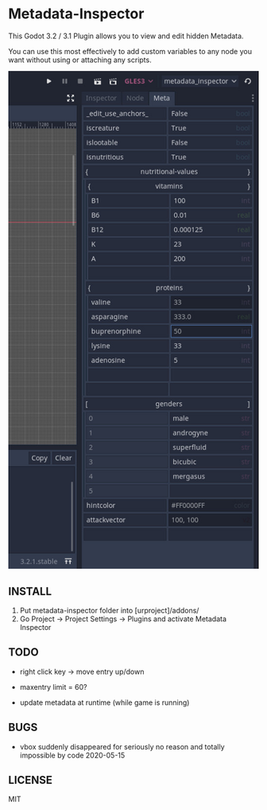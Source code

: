 Metadata-Inspector
==================

This Godot 3.2 / 3.1 Plugin allows you to view and edit hidden Metadata.

You can use this most effectively to add custom variables to any node you want without using or attaching any scripts.


[![demo1](/demo1.jpg)](#)

INSTALL
-------

1. Put metadata-inspector folder into [urproject]/addons/
2. Go Project -> Project Settings -> Plugins and activate Metadata Inspector

TODO
----
- right click key -> move entry up/down
- maxentry limit = 60?

- update metadata at runtime (while game is running)

BUGS
----
- vbox suddenly disappeared for seriously no reason and totally impossible by code 2020-05-15

LICENSE
-------
MIT
